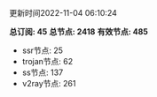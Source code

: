 更新时间2022-11-04 06:10:24

**总订阅: 45**
**总节点: 2418**
**有效节点: 485**
- ssr节点: 25
- trojan节点: 62
- ss节点: 137
- v2ray节点: 261
